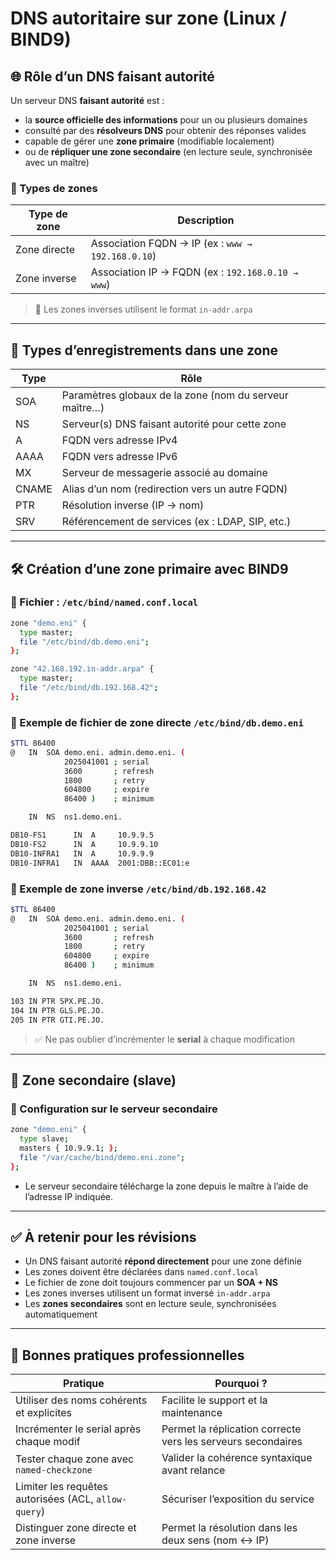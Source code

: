# DNS autoritaire sur zone (Linux / BIND9)

## 🌐 Rôle d’un DNS faisant autorité

Un serveur DNS **faisant autorité** est :

- la **source officielle des informations** pour un ou plusieurs domaines
- consulté par des **résolveurs DNS** pour obtenir des réponses valides
- capable de gérer une **zone primaire** (modifiable localement)
- ou de **répliquer une zone secondaire** (en lecture seule, synchronisée avec un maître)

### 🔹 Types de zones

|Type de zone|Description|
|---|---|
|Zone directe|Association FQDN → IP (ex : `www → 192.168.0.10`)|
|Zone inverse|Association IP → FQDN (ex : `192.168.0.10 → www`)|

> 📌 Les zones inverses utilisent le format `in-addr.arpa`

---

## 🧩 Types d’enregistrements dans une zone

|Type|Rôle|
|---|---|
|SOA|Paramètres globaux de la zone (nom du serveur maître…)|
|NS|Serveur(s) DNS faisant autorité pour cette zone|
|A|FQDN vers adresse IPv4|
|AAAA|FQDN vers adresse IPv6|
|MX|Serveur de messagerie associé au domaine|
|CNAME|Alias d’un nom (redirection vers un autre FQDN)|
|PTR|Résolution inverse (IP → nom)|
|SRV|Référencement de services (ex : LDAP, SIP, etc.)|

---

## 🛠️ Création d’une zone primaire avec BIND9

### 🔹 Fichier : `/etc/bind/named.conf.local`

```bash
zone "demo.eni" {
  type master;
  file "/etc/bind/db.demo.eni";
};

zone "42.168.192.in-addr.arpa" {
  type master;
  file "/etc/bind/db.192.168.42";
};
```

### 🔹 Exemple de fichier de zone directe `/etc/bind/db.demo.eni`

```bash
$TTL 86400
@   IN  SOA demo.eni. admin.demo.eni. (
            2025041001 ; serial
            3600       ; refresh
            1800       ; retry
            604800     ; expire
            86400 )    ; minimum

    IN  NS  ns1.demo.eni.

DB10-FS1      IN  A     10.9.9.5
DB10-FS2      IN  A     10.9.9.10
DB10-INFRA1   IN  A     10.9.9.9
DB10-INFRA1   IN  AAAA  2001:DBB::EC01:e
```

### 🔹 Exemple de zone inverse `/etc/bind/db.192.168.42`

```bash
$TTL 86400
@   IN  SOA demo.eni. admin.demo.eni. (
            2025041001 ; serial
            3600       ; refresh
            1800       ; retry
            604800     ; expire
            86400 )    ; minimum

    IN  NS  ns1.demo.eni.

103 IN PTR SPX.PE.JO.
104 IN PTR GLS.PE.JO.
205 IN PTR GTI.PE.JO.
```

> ✅ Ne pas oublier d’incrémenter le **serial** à chaque modification

---

## 🔁 Zone secondaire (slave)

### 🔹 Configuration sur le serveur secondaire

```bash
zone "demo.eni" {
  type slave;
  masters { 10.9.9.1; };
  file "/var/cache/bind/demo.eni.zone";
};
```

- Le serveur secondaire télécharge la zone depuis le maître à l’aide de l’adresse IP indiquée.

---

## ✅ À retenir pour les révisions

- Un DNS faisant autorité **répond directement** pour une zone définie
- Les zones doivent être déclarées dans `named.conf.local`
- Le fichier de zone doit toujours commencer par un **SOA + NS**
- Les zones inverses utilisent un format inversé `in-addr.arpa`
- Les **zones secondaires** sont en lecture seule, synchronisées automatiquement

---

## 📌 Bonnes pratiques professionnelles

|Pratique|Pourquoi ?|
|---|---|
|Utiliser des noms cohérents et explicites|Facilite le support et la maintenance|
|Incrémenter le serial après chaque modif|Permet la réplication correcte vers les serveurs secondaires|
|Tester chaque zone avec `named-checkzone`|Valider la cohérence syntaxique avant relance|
|Limiter les requêtes autorisées (ACL, `allow-query`)|Sécuriser l’exposition du service|
|Distinguer zone directe et zone inverse|Permet la résolution dans les deux sens (nom ↔ IP)|

